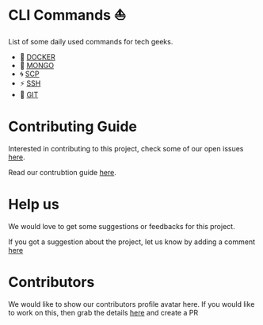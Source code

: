 # CLI Commands :sailboat:
List of some daily used commands for tech geeks.

- :whale2: [DOCKER](commands/docker/docker.md)
- :shell: [MONGO](commands/mongo/mongo.md)
- :cyclone: [SCP](commands/scp/scp.md)
- :zap: [SSH](commands/ssh/ssh.md)
- :musical_keyboard: [GIT](commands/git/git.md)

# Contributing Guide
Interested in contributing to this project, check some of our open issues [here](https://github.com/arshadkazmi42/ak-cli/issues).

Read our contrubtion guide [here](CONTRIBUTING.md). 

# Help us
We would love to get some suggestions or feedbacks for this project.

If you got a suggestion about the project, let us know by adding a comment [here](https://github.com/arshadkazmi42/ak-cli/issues/39)

# Contributors

We would like to show our contributors profile avatar here. If you would like to work on this, then grab the details [here](https://github.com/arshadkazmi42/ak-cli/issues/42) and create a PR
